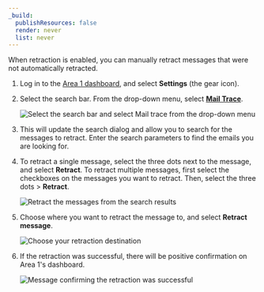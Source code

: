 ```yaml
---
_build:
  publishResources: false
  render: never
  list: never
---
```


When retraction is enabled, you can manually retract messages that were not automatically retracted.

1. Log in to the [Area 1 dashboard](https://horizon.area1security.com/), and select **Settings** (the gear icon). 

2. Select the search bar. From the drop-down menu, select [**Mail Trace**](/email-security/reporting/search/mailtrace/).

    ![Select the search bar and select Mail trace from the drop-down menu](/email-security/static/email-retraction/gmail/step2-mail-trace.png)

3. This will update the search dialog and allow you to search for the messages to retract. Enter the search parameters to find the emails you are looking for.

4. To retract a single message, select the three dots next to the message, and select **Retract**. To retract multiple messages, first select the checkboxes on the messages you want to retract. Then, select the three dots > **Retract**.

    ![Retract the messages from the search results](/email-security/static/email-retraction/gmail/step4-retract.png)

5. Choose where you want to retract the message to, and select **Retract message**.

    ![Choose your retraction destination](/email-security/static/email-retraction/gmail/step5-retract-destination.png)

6. If the retraction was successful, there will be positive confirmation on Area 1's dashboard.

    ![Message confirming the retraction was successful](/email-security/static/email-retraction/gmail/step6-retraction-success.png)